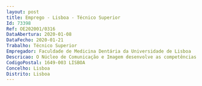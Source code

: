 ```yaml
--- 
layout: post
title: Emprego - Lisboa - Técnico Superior
Id: 73398
Ref: OE202001/0316
DataAbertura: 2020-01-08
DataFecho: 2020-01-21
Trabalho: Técnico Superior
Empregador: Faculdade de Medicina Dentária da Universidade de Lisboa
Descricao: O Núcleo de Comunicação e Imagem desenvolve as competências que lhe são cometidas nas seguintes áreas  a) Apoiar a direção nos domínios da informação interna e externa, tendo em conta o desenvolvimento e projeção da imagem da instituição  b) Organizar e coordenar as atividades desenvolvidas pela FMDULno domínio das atividades de carácter cultural, social e artística, como sejam seminários, conferências, exposições, promoções de concursos, feiras, cursos de 0verão ou outros, com e sem parcerias externas  c) Organizar e cooperar nas atividades desenvolvidas no aluguer e gestão de espaços  d) Elaborar, sob coordenação dos órgãos competentes, os guias de licenciatura, mestrado e outras brochuras de informação que se julguem necessários  e) Apoiar a organização, realização e divulgação de eventos e atividades de natureza cultural, social e artísticos promovidos ou apoiados pela FMDUL, nas suas instalações ou outras f) Acompanhar a realização e divulgação de eventos organizados por outras entidades ou instituições e que tenham lugar nas instalações da FMDUL g) Propor e coordenar o desenvolvimento de ações, assim como a produção e distribuição de materiais que visem promover a imagemdesta instituição  h) Coordenar a cedência ou aluguer de material ou espaços da FMDUL no âmbito das exposições, bem como assegurar a produção de materialde divulgação dos eventos promovidos pela mesma  i) Colaborar em questões protocolares  j) Elaborar o plano de atividades e relatório no domínio das suasatribuições  k) Recolher e divulgar informação relacionada com o ensino e a formação  l) Promover a divulgação das publicações da FMDUL  m) Coordenar a atualização do site da FMDUL, assegurando o seu funcionamento  n) Assegurar em geral todas as demais tarefas respeitantes ao núcleo.
CodigoPostal: 1649-003 LISBOA
Concelho: Lisboa
Distrito: Lisboa
--- 
```

